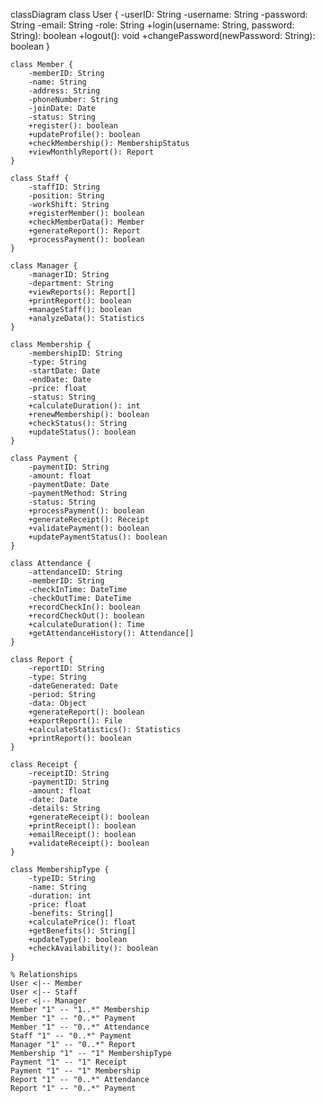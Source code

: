 classDiagram
    class User {
        -userID: String
        -username: String
        -password: String
        -email: String
        -role: String
        +login(username: String, password: String): boolean
        +logout(): void
        +changePassword(newPassword: String): boolean
    }

    class Member {
        -memberID: String
        -name: String
        -address: String
        -phoneNumber: String
        -joinDate: Date
        -status: String
        +register(): boolean
        +updateProfile(): boolean
        +checkMembership(): MembershipStatus
        +viewMonthlyReport(): Report
    }

    class Staff {
        -staffID: String
        -position: String
        -workShift: String
        +registerMember(): boolean
        +checkMemberData(): Member
        +generateReport(): Report
        +processPayment(): boolean
    }

    class Manager {
        -managerID: String
        -department: String
        +viewReports(): Report[]
        +printReport(): boolean
        +manageStaff(): boolean
        +analyzeData(): Statistics
    }

    class Membership {
        -membershipID: String
        -type: String
        -startDate: Date
        -endDate: Date
        -price: float
        -status: String
        +calculateDuration(): int
        +renewMembership(): boolean
        +checkStatus(): String
        +updateStatus(): boolean
    }

    class Payment {
        -paymentID: String
        -amount: float
        -paymentDate: Date
        -paymentMethod: String
        -status: String
        +processPayment(): boolean
        +generateReceipt(): Receipt
        +validatePayment(): boolean
        +updatePaymentStatus(): boolean
    }

    class Attendance {
        -attendanceID: String
        -memberID: String
        -checkInTime: DateTime
        -checkOutTime: DateTime
        +recordCheckIn(): boolean
        +recordCheckOut(): boolean
        +calculateDuration(): Time
        +getAttendanceHistory(): Attendance[]
    }

    class Report {
        -reportID: String
        -type: String
        -dateGenerated: Date
        -period: String
        -data: Object
        +generateReport(): boolean
        +exportReport(): File
        +calculateStatistics(): Statistics
        +printReport(): boolean
    }

    class Receipt {
        -receiptID: String
        -paymentID: String
        -amount: float
        -date: Date
        -details: String
        +generateReceipt(): boolean
        +printReceipt(): boolean
        +emailReceipt(): boolean
        +validateReceipt(): boolean
    }

    class MembershipType {
        -typeID: String
        -name: String
        -duration: int
        -price: float
        -benefits: String[]
        +calculatePrice(): float
        +getBenefits(): String[]
        +updateType(): boolean
        +checkAvailability(): boolean
    }

    % Relationships
    User <|-- Member
    User <|-- Staff
    User <|-- Manager
    Member "1" -- "1..*" Membership
    Member "1" -- "0..*" Payment
    Member "1" -- "0..*" Attendance
    Staff "1" -- "0..*" Payment
    Manager "1" -- "0..*" Report
    Membership "1" -- "1" MembershipType
    Payment "1" -- "1" Receipt
    Payment "1" -- "1" Membership
    Report "1" -- "0..*" Attendance
    Report "1" -- "0..*" Payment
